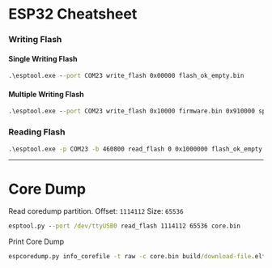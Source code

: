 # ESP32 Cheatsheet
### Writing Flash
#### Single Writing Flash
```cmd
.\esptool.exe --port COM23 write_flash 0x00000 flash_ok_empty.bin
```
#### Multiple Writing Flash
```cmd
.\esptool.exe --port COM23 write_flash 0x10000 firmware.bin 0x910000 spiffs.bin
```
### Reading Flash
```cmd
.\esptool.exe -p COM23 -b 460800 read_flash 0 0x1000000 flash_ok_empty.bin
```
- - - -
# Core Dump

Read coredump partition. Offset: `1114112` Size: `65536`
```cmd
esptool.py --port /dev/ttyUSB0 read_flash 1114112 65536 core.bin
```

Print Core Dump
```cmd
espcoredump.py info_corefile -t raw -c core.bin build/download-file.elf
```

